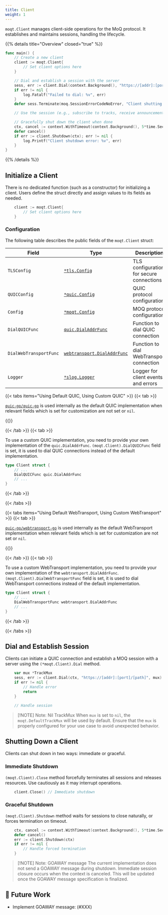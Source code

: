 ```yaml
---
title: Client
weight: 1
---
```


`moqt.Client` manages client-side operations for the MoQ protocol. It establishes and maintains sessions, handling the lifecycle.

{{% details title="Overview" closed="true" %}}

```go
func main() {
    // Create a new client
	client := moqt.Client{
		// Set client options here
	}

	// Dial and establish a session with the server
	sess, err := client.Dial(context.Background(), "https://[addr]:[port]/[path]", nil)
	if err != nil {
		log.Fatalf("Failed to dial: %v", err)
	}
	defer sess.Terminate(moq.SessionErrorCodeNoError, "Client shutting down")

	// Use the session (e.g., subscribe to tracks, receive announcements)

	// Gracefully shut down the client when done
	ctx, cancel := context.WithTimeout(context.Background(), 5*time.Second)
	defer cancel()
	if err := client.Shutdown(ctx); err != nil {
		log.Printf("Client shutdown error: %v", err)
	}
}
```
{{% /details %}}

## Initialize a Client

There is no dedicated function (such as a constructor) for initializing a client.
Users define the struct directly and assign values to its fields as needed.

```go
    client := moqt.Client{
		// Set client options here
	}
```

### Configuration

The following table describes the public fields of the `moqt.Client` struct:

| Field                  | Type                        | Description                                 |
|------------------------|-----------------------------|---------------------------------------------|
| `TLSConfig`            | [`*tls.Config`](https://pkg.go.dev/crypto/tls#Config) | TLS configuration for secure connections    |
| `QUICConfig`           | [`*quic.Config`](https://pkg.go.dev/github.com/OkutaniDaichi0106/gomoqt/quic#Config)              | QUIC protocol configuration                 |
| `Config`               | [`*moqt.Config`](https://pkg.go.dev/github.com/OkutaniDaichi0106/gomoqt/moqt#Config)                   | MOQ protocol configuration                  |
| `DialQUICFunc`         | [`quic.DialAddrFunc`](https://pkg.go.dev/github.com/OkutaniDaichi0106/gomoqt/quic#DialAddrFunc)         | Function to dial QUIC connection            |
| `DialWebTransportFunc` | [`webtransport.DialAddrFunc`](https://pkg.go.dev/github.com/OkutaniDaichi0106/gomoqt/webtransport#DialAddrFunc) | Function to dial WebTransport connection    |
| `Logger`               | [`*slog.Logger`](https://pkg.go.dev/log/slog#Logger)              | Logger for client events and errors         |

{{< tabs items="Using Default QUIC, Using Custom QUIC" >}}
{{< tab >}}

[`quic-go/quic-go`](https://github.com/quic-go/quic-go) is used internally as the default QUIC implementation when relevant fields which is set for customization are not set or `nil`.

{{<github-readme-stats user="quic-go" repo="quic-go" >}}

{{< /tab >}}
{{< tab >}}

To use a custom QUIC implementation, you need to provide your own implementation of the `quic.DialAddrFunc`. `(moqt.Client).DialQUICFunc` field is set, it is used to dial QUIC connections instead of the default implementation.

```go {filename="gomoqt/moqt/client.go",base_url="https://github.com/OkutaniDaichi0106/gomoqt/tree/main/moqt/client.go"}
type Client struct {
    // ...
	DialQUICFunc quic.DialAddrFunc
    // ...
}
```
{{< /tab >}}

{{< /tabs >}}

{{< tabs items="Using Default WebTransport, Using Custom WebTransport" >}}
{{< tab >}}

[`quic-go/webtransport-go`](https://github.com/quic-go/webtransport-go) is used internally as the default WebTransport implementation when relevant fields which is set for customization are not set or `nil`.

{{<github-readme-stats user="quic-go" repo="webtransport-go" >}}

{{< /tab >}}
{{< tab >}}

To use a custom WebTransport implementation, you need to provide your own implementation of the `webtransport.DialAddrFunc`. `(moqt.Client).DialWebTransportFunc` field is set, it is used to dial WebTransport connections instead of the default implementation.

```go {filename="gomoqt/moqt/client.go",base_url="https://github.com/OkutaniDaichi0106/gomoqt/tree/main/moqt/client.go"}
type Client struct {
    // ...
	DialWebTransportFunc webtransport.DialAddrFunc
    // ...
}
```
{{< /tab >}}

{{< /tabs >}}

## Dial and Establish Session

Clients can initiate a QUIC connection and establish a MOQ session with a server using the `(*moqt.Client).Dial` method.

```go
	var mux *TrackMux
	sess, err := client.Dial(ctx, "https://[addr]:[port]/[path]", mux)
	if err != nil {
		// Handle error
		return
	}

	// Handle session
```

> [!NOTE] Note: Nil TrackMux
> When `mux` is set to `nil`, the `moqt.DefaultTrackMux` will be used by default.
> Ensure that the `mux` is properly configured for your use case to avoid unexpected behavior.

## Shutting Down a Client

Clients can shut down in two ways: immediate or graceful.

### Immediate Shutdown

`(moqt.Client).Close` method forcefully terminates all sessions and releases resources. Use cautiously as it may interrupt operations.

```go
    client.Close() // Immediate shutdown
```

### Graceful Shutdown

`(moqt.Client).Shutdown` method waits for sessions to close naturally, or forces termination on timeout.

```go
    ctx, cancel := context.WithTimeout(context.Background(), 5*time.Second)
    defer cancel()
    err := client.Shutdown(ctx)
    if err != nil {
        // Handle forced termination
    }
```

> [!NOTE] Note: GOAWAY message
> The current implementation does not send a GOAWAY message during shutdown. Immediate session closure occurs when the context is canceled. This will be updated once the GOAWAY message specification is finalized.

## 📝 Future Work

- Implement GOAWAY message: (#XXX)